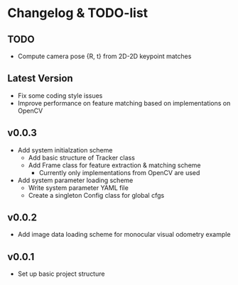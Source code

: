 # Changelog & TODO-list

## TODO
- Compute camera pose {R, t} from 2D-2D keypoint matches

## Latest Version
- Fix some coding style issues
- Improve performance on feature matching based on implementations on OpenCV

## v0.0.3
- Add system initialzation scheme
  - Add basic structure of Tracker class
  - Add Frame class for feature extraction & matching scheme
    - Currently only implementations from OpenCV are used
- Add system parameter loading scheme
  - Write system parameter YAML file
  - Create a singleton Config class for global cfgs

## v0.0.2
- Add image data loading scheme for monocular visual odometry example

## v0.0.1
- Set up basic project structure
